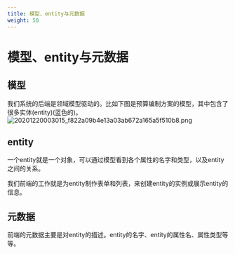 ```yaml
---
title: 模型、entity与元数据
weight: 50
---
```

# 模型、entity与元数据

## 模型
我们系统的后端是领域模型驱动的。比如下图是预算编制方案的模型，其中包含了很多实体(entity)(蓝色的)。
![20201220003015_f822a09b4e13a03ab672a165a5f510b8.png](https://hugo-1256216240.cos.ap-chengdu.myqcloud.com/20201220003015_f822a09b4e13a03ab672a165a5f510b8.png)

## entity
一个entity就是一个对象，可以通过模型看到各个属性的名字和类型，以及entity之间的关系。

我们前端的工作就是为entity制作表单和列表，来创建entity的实例或展示entity的信息。

## 元数据
前端的元数据主要是对entity的描述。entity的名字、entity的属性名、属性类型等等。